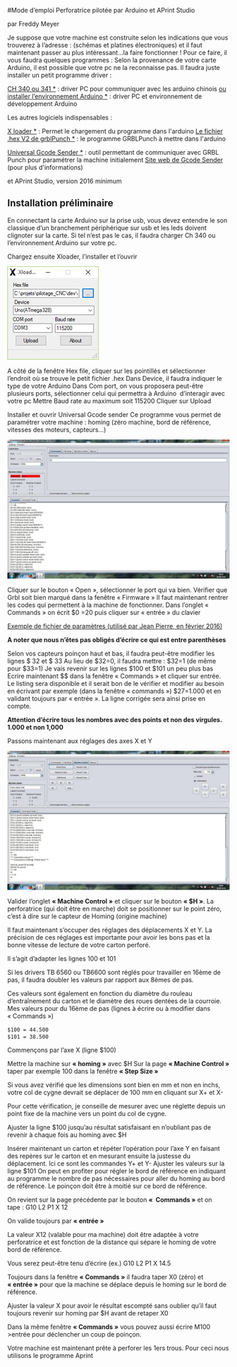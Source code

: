 #Mode d’emploi Perforatrice pilotée par Arduino et APrint Studio

par Freddy Meyer

Je suppose que votre machine est construite selon les indications que vous trouverez à l’adresse : (schémas et platines électroniques) et il faut maintenant passer au plus intéressant…la faire fonctionner !
Pour ce faire, il vous faudra quelques programmes :
Selon la provenance de votre carte Arduino, il est possible que votre pc ne la reconnaisse pas. Il faudra juste installer un petit programme driver :

[CH 340 ou 341 *](CH341SER.zip) : driver PC pour communiquer avec les arduino chinois
[ou installer l’environnement Arduino *](https://www.arduino.cc/en/Main/Software) : driver PC et environnement de développement Arduino


Les autres logiciels indispensables :

[X loader *](XLoader.zip) : Permet le chargement du programme dans l'arduino
[Le fichier .hex V2 de grblPunch *](grblPunchV2.hex) : le programme GRBLPunch à mettre dans l'arduino 



[Universal Gcode Sender *](universal-1.0.9.zip) : outil permettant de communiquer avec GRBL Punch pour paramétrer la machine initialement
[Site web de Gcode Sender](http://winder.github.io/ugs_website/) (pour plus d'informations)

et APrint Studio, version  2016 minimum



## Installation  préliminaire

En connectant la carte Arduino  sur la prise usb, vous devez entendre le son classique d’un branchement  périphérique sur usb et les leds doivent clignoter sur la carte. Si tel n’est pas le cas, il faudra charger Ch 340 ou l’environnement Arduino sur votre pc.

Chargez ensuite Xloader, l’installer et l’ouvrir

![](xloader.PNG)


A côté de la fenêtre Hex file, cliquer sur les pointillés et sélectionner l’endroit où se trouve le petit fichier .hex
Dans Device, il faudra indiquer le type de votre Arduino
Dans Com port, on vous proposera peut-être plusieurs ports, sélectionner celui qui permettra à Arduino  d’interagir avec votre pc
Mettre Baud rate au maximum soit 115200
Cliquer sur Upload

Installer et ouvrir Universal Gcode sender
Ce programme vous permet de paramétrer votre machine : homing (zéro machine, bord de référence, vitesses des moteurs, capteurs…)

![](universal_gcode_sender.jpg)

Cliquer sur le bouton « Open », sélectionner le port qui va bien.
Vérifier que Grbl soit bien marqué dans la fenêtre « Firmware »
Il faut maintenant rentrer les codes qui permettent à la machine de fonctionner.
Dans l’onglet «  Commands » on écrit $0 =20 puis cliquer sur « entrée » du clavier

[Exemple de fichier de paramètres (utilisé par Jean Pierre, en février 2016)](Params_15_02_2016.pdf)





**A noter que nous n’êtes pas obligés d’écrire ce qui est entre parenthèses**

Selon vos capteurs poinçon haut et bas, il faudra peut-être modifier les lignes $ 32 et $ 33
Au lieu de $32=0, il faudra mettre : $32=1 (de même pour $33=1)
Je vais revenir sur les lignes $100 et $101 un peu plus bas
Ecrire maintenant $$ dans la fenêtre « Commands » et cliquer sur entrée. Le listing sera disponible et il serait bon de le vérifier et modifier au besoin en écrivant par exemple (dans la fenêtre « commands ») $27=1.000 et en validant toujours par « entrée ». La ligne corrigée sera ainsi prise en compte.

**Attention d’écrire tous les nombres avec des points et non des virgules. 1.000 et non 1,000**

Passons maintenant aux réglages des axes X et Y

![](universal_gcode_sender2.jpg)

Valider l’onglet **« Machine Control »** et cliquer sur le bouton **« $H »**. La perforatrice (qui doit être en marche) doit se positionner sur le point zéro, c’est à dire sur le capteur de Homing (origine machine)

Il faut maintenant s’occuper des réglages des déplacements X et Y. La précision de ces réglages est importante pour avoir les bons pas et la bonne vitesse de lecture de votre carton perforé.

​Il s’agit d’adapter les lignes  100 et  101

Si les drivers TB 6560 ou TB6600 sont réglés pour travailler en 16ème de pas, il faudra doubler les valeurs par rapport aux 8èmes de pas.

Ces valeurs sont également en fonction du diamètre du rouleau d’entraînement du carton et le diamètre des roues dentées de la courroie.
Mes valeurs pour du 16ème de pas (lignes à écrire ou à modifier dans « Commands ») 

	$100 = 44.500
	$101 = 38.500

Commençons par l’axe X (ligne $100)

Mettre la machine sur **« homing »** avec $H
Sur la page **« Machine Control »** taper par exemple 100 dans la fenêtre **« Step Size »**

Si vous avez vérifié que les dimensions sont bien en mm et non en inchs, votre col de cygne devrait se déplacer de 100 mm en cliquant sur X+ et X-

Pour cette vérification, je conseille de mesurer avec une réglette depuis un point fixe de la machine vers un point du col de cygne.

Ajuster la ligne $100 jusqu’au résultat satisfaisant en n’oubliant pas de revenir à chaque fois au homing avec $H 

Insérer maintenant un carton et répéter l’opération pour l’axe Y en faisant des repères sur le carton et en mesurant ensuite la justesse du déplacement. Ici ce sont les commandes Y+ et Y- 
Ajuster les valeurs sur la ligne $101
On peut en profiter pour régler le bord de référence en indiquant au programme le nombre de pas nécessaires pour aller du homing au bord de référence. Le poinçon doit être à moitié sur ce bord de référence.

On revient sur la page précédente par le bouton **«  Commands »** et on tape : G10 L2 P1 X 12 

On valide toujours par **« entrée »**

La valeur X12 (valable pour ma machine) doit être adaptée à votre perforatrice et est fonction de la distance qui sépare le homing de votre bord de référence.

Vous serez peut-être tenu d’écrire (ex.) G10 L2 P1 X 14.5

Toujours dans la fenêtre **« Commands »** il faudra taper X0 (zéro) et **« entrée »** pour que la machine se déplace depuis le homing sur le bord de référence.

Ajuster la valeur X pour avoir le résultat escompté sans oublier qu’il faut toujours revenir sur homing par $H avant de retaper X0

Dans la même fenêtre **« Commands »** vous pouvez aussi écrire M100 >entrée pour déclencher un coup de poinçon. 

Votre machine est maintenant prête à  perforer les 1ers trous. 
Pour ceci nous utilisons le programme Aprint
